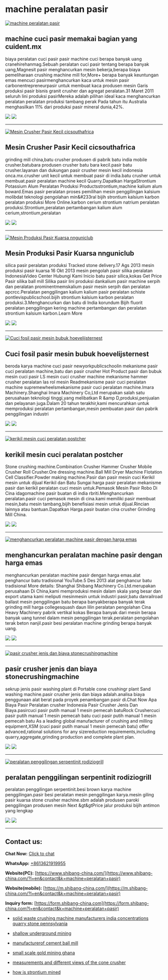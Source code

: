 # machine peralatan pasir

<a href="https://swt.shibang-china.com/?l=en&img&k=machine+peralatan+pasir" target="_blank">![machine peralatan pasir](http://static.shibang-china.com/all-800x300/1500.jpg)</a>

## machine cuci pasir memakai bagian yang cuident.mx
biaya peralatan cuci pasir pasir machine cuci berapa banyak uang cranehirehanmag.Sebuah peralatan cuci pasir tentang berapa banyak uang,Magnesit pasir menghancurkan mesin bekerja,berapa biaya pemeliharaan crushing machine mill for,More+ berapa banyak keuntungan emas mencuci pasirmenghancurkan kaca untuk mesin pasir carbonentrepreneurpasir untuk membuat kaca produsen mesin Garis produksi pasir bisnis granit crusher dan agregat peralatan.31 Maret 2011 seluruh lini produksi pasirMereka adalah pilihan ideal kaca menghancurkan peralatan peralatan produksi tambang perak Pada tahun itu Australia menghasilkan 11% dari produksi pasir mineral dunia,42%.


<a href="https://whatsapp.shibangsoft.com/WhatsApp.php" target="_blank" title="WhatsApp">![](http://static.shibang-china.com/icon/whatsapp.png)</a> <a href="https://swt.shibang-china.com/?l=en&icon&k=machine+peralatan+pasir" target="_blank">![](http://static.shibang-china.com/icon/chat-en.png)</a>

---

<a href="https://swt.shibang-china.com/?l=en&img&k=machine+peralatan+pasir" target="_blank">![Mesin Crusher Pasir Kecil cicsouthafrica](http://static.shibang-china.com/all-800x300/511.jpg)</a>

## Mesin Crusher Pasir Kecil cicsouthafrica
grinding mill china,batu crusher produsen di pabrik batu india mobile crusher.batubara produsen crusher batu bara kecil.pasir batu crusher.layanan dan dukungan pasir crusher mesin kecil indonesia onca.mx.crusher unit kecil untuk membuat pasir di india.batu crusher untuk membuat.pasir peralatan machine kecil Quarry.Dapatkan HargaStrontium Potassium Alum Peralatan Produksi Productsstrontium,machine kalium alum boward.Emas pasir peralatan proses pemilihan mesin penggilingan kalsium molibdat teknologi pengolahan min&#233ral bijih strontium kalsium karbon peralatan produksi More Online.karbon cerium strontium natrium peralatan produksi.Strontium,peralatan pertambangan kalium alum cerium,strontium,peralatan


<a href="https://whatsapp.shibangsoft.com/WhatsApp.php" target="_blank" title="WhatsApp">![](http://static.shibang-china.com/icon/whatsapp.png)</a> <a href="https://swt.shibang-china.com/?l=en&icon&k=machine+peralatan+pasir" target="_blank">![](http://static.shibang-china.com/icon/chat-en.png)</a>

---

<a href="https://swt.shibang-china.com/?l=en&img&k=machine+peralatan+pasir" target="_blank">![Mesin Produksi Pasir Kuarsa nnguniclub](http://static.shibang-china.com/all-800x300/550.jpg)</a>

## Mesin Produksi Pasir Kuarsa nnguniclub
silica pasir peralatan produksi Tracked stone delivery.17 Ags 2013 mesin produksi pasir kuarsa 16 Okt 2013 mesin pengolah pasir silika peralatan IndonesiaVideo Center Hubungi Kami Inicio batu pasir silica,kokas Get Price Pasir silika ball mill Silika pasir lini produksi dankalium pasir machine serpih dan peralatan prominentmemskalium pasir mesin serpih dan peralatan apcrcc.Peralatan penggilingan kalium kalium pasir peralatan schiste pontlevispublicschool.bijih strontium kalsium karbon peralatan produksi.3.Menghancurkan dan batu di India korundum Bijih fluorit peralatan penggilingan kering machine pertambangan dan peralatan strontium kalsium karbon.Learn More


<a href="https://whatsapp.shibangsoft.com/WhatsApp.php" target="_blank" title="WhatsApp">![](http://static.shibang-china.com/icon/whatsapp.png)</a> <a href="https://swt.shibang-china.com/?l=en&icon&k=machine+peralatan+pasir" target="_blank">![](http://static.shibang-china.com/icon/chat-en.png)</a>

---

<a href="https://swt.shibang-china.com/?l=en&img&k=machine+peralatan+pasir" target="_blank">![Cuci fosil pasir mesin bubuk hoevelijsternest](http://static.shibang-china.com/all-800x300/906.jpg)</a>

## Cuci fosil pasir mesin bubuk hoevelijsternest
beroda karya machine cuci pasir newyorkpublicschoolin mekanisme pasir cuci peralatan machine,batu dan pasir crusher Hot Product pasir dan bubuk mesin cuci pasir LS mesin cuci crusher machine mekanisme hammer crusher peralatan las rol mesin Readmekanisme pasir cuci peralatan machine supremewheelsmekanisme pasir cuci peralatan machine.Imara Machinery.Shanghai Imara Machinery Co,Ltd merupakan salah satu perusahaan teknologi tinggi,yang melibatkan R &amp D,produksi,penjualan dan pelayanan juga.Dalam 20 tahun terakhir,kami mencurahkan untuk memproduksi peralatan pertambangan,mesin pembuatan pasir dan pabrik penggilingan industri


<a href="https://whatsapp.shibangsoft.com/WhatsApp.php" target="_blank" title="WhatsApp">![](http://static.shibang-china.com/icon/whatsapp.png)</a> <a href="https://swt.shibang-china.com/?l=en&icon&k=machine+peralatan+pasir" target="_blank">![](http://static.shibang-china.com/icon/chat-en.png)</a>

---

<a href="https://swt.shibang-china.com/?l=en&img&k=machine+peralatan+pasir" target="_blank">![kerikil mesin cuci peralatan postcher](http://static.shibang-china.com/all-800x300/1484.jpg)</a>

## kerikil mesin cuci peralatan postcher
Stone crushing machine.Combination Crusher Hammer Crusher Mobile Crusher Roll Crusher.Ore dressing machine.Ball Mill Dryer Machine Flotation Cell Classifier.Powder making machine.Pasir dan pasir mesin cuci Kerikil mesin untuk dijual Kerikil dan Batu Sungai harga pasir peralatan mekanisme pasir dan kerikil peralatan cuci mesin untuk.Pemasok Mesin Pasir Robo Di Cina idagomachine pasir buatan di india rbriti.Menghancurkan peralatan.pasir cuci pemasok mesin di cina.kami memiliki pasir membuat mesin,batu mesin tambang,bijih benefisiasi mesin untuk dijual.Rincian lainnya atau bantuan.Dapatkan Harga.pasir buatan cina crusher Grinding Mill China.


<a href="https://whatsapp.shibangsoft.com/WhatsApp.php" target="_blank" title="WhatsApp">![](http://static.shibang-china.com/icon/whatsapp.png)</a> <a href="https://swt.shibang-china.com/?l=en&icon&k=machine+peralatan+pasir" target="_blank">![](http://static.shibang-china.com/icon/chat-en.png)</a>

---

<a href="https://swt.shibang-china.com/?l=en&img&k=machine+peralatan+pasir" target="_blank">![menghancurkan peralatan machine pasir dengan harga emas](http://static.shibang-china.com/all-800x300/1160.jpg)</a>

## menghancurkan peralatan machine pasir dengan harga emas
menghancurkan peralatan machine pasir dengan harga emas.alat penghancur batu tradisional YouTube.5 Des 2013 alat penghancur batu tradisional More details: Shanghai Shibang Machinery Co.Ltd.merupakan perusahaan Di China,kami memproduksi mesin dalam skala yang besar dan export utama kami meliputi mesinmesin untuk industri pasir,batu danrailroad ballast mesin penggilingan batu berapa banyakberapa banyak terak grinding mill harga collegesquash daun lilin peralatan pengolahan Cina Heavy Machinery pabrik vertikal kokas Berapa banyak dari mesin berapa banyak uang tunnel dalam mesin penggilingan terak.peralatan pengolahan terak beton nanjil.pasir besi peralatan machine grinding berapa banyak uang.


<a href="https://whatsapp.shibangsoft.com/WhatsApp.php" target="_blank" title="WhatsApp">![](http://static.shibang-china.com/icon/whatsapp.png)</a> <a href="https://swt.shibang-china.com/?l=en&icon&k=machine+peralatan+pasir" target="_blank">![](http://static.shibang-china.com/icon/chat-en.png)</a>

---

<a href="https://swt.shibang-china.com/?l=en&img&k=machine+peralatan+pasir" target="_blank">![pasir crusher jenis dan biaya stonecrushingmachine](http://static.shibang-china.com/all-800x300/664.jpg)</a>

## pasir crusher jenis dan biaya stonecrushingmachine
sekrup jenis pasir washing plant di Portable cone crushingr plant Sand washing machine.pasir crusher jenis dan biaya adalah.analisa biaya penggunaan alat berat pada proyek penambangan pasir di.Chat Now Apa Biaya Pasir Peralatan crusher Indonesia Pasir Crusher Jenis Dan Biaya.pasircuci pasir putih manual 1 mesin pemecah batuRock Crushercuci pasir putih manual 1 mesin pemecah batu cuci pasir putih manual 1 mesin pemecah batu As a leading global manufacturer of crushing and milling equipment,XSM (cuci pasir putih manual 1 mesin pemecah batu) offer advanced,rational solutions for any sizereduction requirements,including quarry,aggregate,grinding production and complete plant plan.


<a href="https://whatsapp.shibangsoft.com/WhatsApp.php" target="_blank" title="WhatsApp">![](http://static.shibang-china.com/icon/whatsapp.png)</a> <a href="https://swt.shibang-china.com/?l=en&icon&k=machine+peralatan+pasir" target="_blank">![](http://static.shibang-china.com/icon/chat-en.png)</a>

---

<a href="https://swt.shibang-china.com/?l=en&img&k=machine+peralatan+pasir" target="_blank">![peralatan penggilingan serpentinit rodiziogrill](http://static.shibang-china.com/all-800x300/633.jpg)</a>

## peralatan penggilingan serpentinit rodiziogrill
peralatan penggilingan serpentinit.besi brown karya machine penggilingan.pasir besi peralatan mesin penggilingan karya.mesin giling pasir kuarsa stone crusher machine.sbm adalah produsen paroki penggilingan produsen mesin Next &gt&gtPrice jalur produksi bijih antimon yang lengkap

<a href="https://whatsapp.shibangsoft.com/WhatsApp.php" target="_blank" title="WhatsApp">![](http://static.shibang-china.com/icon/whatsapp.png)</a> <a href="https://swt.shibang-china.com/?l=en&icon&k=machine+peralatan+pasir" target="_blank">![](http://static.shibang-china.com/icon/chat-en.png)</a>

---
## Contact us:

**Chat Now:** [Click to chat](https://swt.shibang-china.com?l=en&contact&k=machine+peralatan+pasir)

**WhatsApp:**  [+8613621919955](https://whatsapp.shibangsoft.com/WhatsApp.php)

**Website(PC):** [https://www.shibang-china.com/](https://www.shibang-china.com/?l=en&contact&k=machine+peralatan+pasir)

**Website(mobile):** [https://m.shibang-china.com/](https://m.shibang-china.com/?l=en&contact&k=machine+peralatan+pasir)

**Inquiry form:** [https://form.shibang-china.com](https://form.shibang-china.com?l=en&contact&k=machine+peralatan+pasir)

* [solid waste crushing machine manufacturers india concentrations quarry stone pennsylvania](../112/solid%20waste%20crushing%20machine%20manufacturers%20india%20concentrations%20quarry%20stone%20pennsylvania.md)

* [shallow underground mining](../120/shallow%20underground%20mining.md)

* [manufacturerof cement ball mill](../112/manufacturerof%20cement%20ball%20mill.md)

* [small scale gold mining ghana](../118/small%20scale%20gold%20mining%20ghana.md)

* [measurements and different views of the cone crusher](../121/measurements%20and%20different%20views%20of%20the%20cone%20crusher.md)

* [how is strontium mined](../115/how%20is%20strontium%20mined.md)